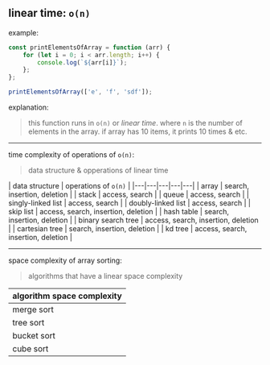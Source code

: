 linear time: `o(n)`
---

example:
```javascript
const printElementsOfArray = function (arr) {
    for (let i = 0; i < arr.length; i++) {
        console.log(`${arr[i]}`);
    };
};

printElementsOfArray(['e', 'f', 'sdf']);
```

explanation:
> this function runs in `o(n)` or *linear time*. where `n` is the number of elements in the array. if array has 10 items, it prints 10 times & etc.

---
time complexity of operations of `o(n)`:
> data structure & opperations of linear time

| data structure | operations of `o(n)` |
|---|---|---|---|---|
| array | search, insertion, deletion |
| stack | access, search |
| queue | access, search |
| singly-linked list | access, search |
| doubly-linked list | access, search |
| skip list | access, search, insertion, deletion |
| hash table | search, insertion, deletion |
| binary search tree | access, search, insertion, deletion |
| cartesian tree | search, insertion, deletion |
| kd tree | access, search, insertion, deletion |

---
space complexity of array sorting:
> algorithms that have a linear space complexity

| algorithm space complexity |
|---|
| merge sort |
| tree sort |
| bucket sort |
| cube sort |